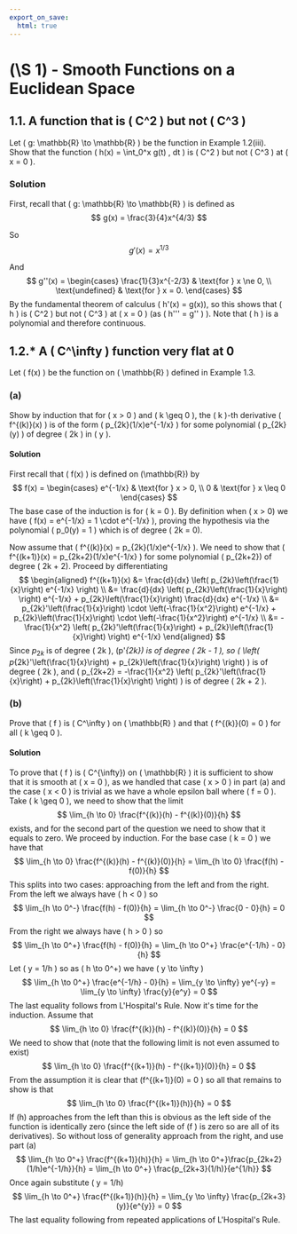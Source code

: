 ```yaml
---
export_on_save:
  html: true
---
```

<style>
.katex-display { overflow: auto hidden }
</style>

# \(\S 1\) - Smooth Functions on a Euclidean Space

## 1.1. A function that is \( C^2 \) but not \( C^3 \)

Let \( g: \mathbb{R} \to \mathbb{R} \) be the function in Example 1.2(iii). Show that the function \( h(x) = \int_0^x g(t) \, dt \) is \( C^2 \) but not \( C^3 \) at \( x = 0 \).

### Solution

First, recall that \( g: \mathbb{R} \to \mathbb{R} \) is defined as 
$$  
g(x) = \frac{3}{4}x^{4/3} 
$$

So
$$  
g'(x) = x^{1/3}
$$

And
$$
g''(x) = 
\begin{cases} 
\frac{1}{3}x^{-2/3} & \text{for } x \ne 0, \\
\text{undefined} & \text{for } x = 0.
\end{cases}
$$
By the fundamental theorem of calculus \( h'(x) = g(x)\), so this shows that \( h \) is \( C^2 \) but not \( C^3 \) at \( x = 0 \) (as \( h''' = g'' \) ). Note that \( h \) is a polynomial and therefore continuous.

## 1.2.* A \( C^\infty \) function very flat at 0

Let \( f(x) \) be the function on \( \mathbb{R} \) defined in Example 1.3.

### (a)
Show by induction that for \( x > 0 \) and \( k \geq 0 \), the \( k \)-th derivative \( f^{(k)}(x) \) is of the form \( p_{2k}(1/x)e^{-1/x} \) for some polynomial \( p_{2k}(y) \) of degree \( 2k \) in \( y \).

#### Solution

First recall that \( f(x) \) is defined on \(\mathbb{R}\) by
$$
f(x) =
\begin{cases}
e^{-1/x} & \text{for } x > 0, \\
0 & \text{for } x \leq 0
\end{cases}
$$
The base case of the induction is for \( k = 0 \). By definition when \( x > 0\) we have \( f(x) = e^{-1/x} = 1 \cdot e^{-1/x} \), proving the hypothesis via the polynomial \( p_0(y) = 1 \) which is of degree \( 2k = 0\).

Now assume that \( f^{(k)}(x) = p_{2k}(1/x)e^{-1/x} \). We need to show that \( f^{(k+1)}(x) = p_{2k+2}(1/x)e^{-1/x} \) for some polynomial \( p_{2k+2}\) of degree \( 2k + 2\). Proceed by differentiating 
$$
\begin{aligned}
f^{(k+1)}(x) &= \frac{d}{dx} \left( p_{2k}\left(\frac{1}{x}\right) e^{-1/x} \right) \\
&= \frac{d}{dx} \left( p_{2k}\left(\frac{1}{x}\right) \right) e^{-1/x} + p_{2k}\left(\frac{1}{x}\right) \frac{d}{dx} e^{-1/x} \\
&= p_{2k}'\left(\frac{1}{x}\right) \cdot \left(-\frac{1}{x^2}\right) e^{-1/x} + p_{2k}\left(\frac{1}{x}\right) \cdot \left(-\frac{1}{x^2}\right) e^{-1/x} \\
&= -\frac{1}{x^2} \left( p_{2k}'\left(\frac{1}{x}\right) + p_{2k}\left(\frac{1}{x}\right) \right) e^{-1/x}
\end{aligned}
$$
Since $p_{2k}$ is of degree \( 2k \), \(p'_{2k}\) is of degree \( 2k - 1 \), so \( \left( p_{2k}'\left(\frac{1}{x}\right) + p_{2k}\left(\frac{1}{x}\right) \right) \) is of degree \( 2k \), and \( p_{2k+2} = -\frac{1}{x^2} \left( p_{2k}'\left(\frac{1}{x}\right) + p_{2k}\left(\frac{1}{x}\right) \right) \) is of degree \( 2k + 2 \).



### (b)
Prove that \( f \) is \( C^\infty \) on \( \mathbb{R} \) and that \( f^{(k)}(0) = 0 \) for all \( k \geq 0 \).

#### Solution
To prove that \( f \) is \( C^{\infty}\) on \( \mathbb{R} \) it is sufficient to show that it is smooth at \( x = 0 \), as we handled that case \( x > 0 \) in part (a) and the case \( x < 0 \) is trivial as we have a whole epsilon ball where \( f = 0 \). Take \( k \geq 0 \), we need to show that the limit
$$
\lim_{h \to 0} \frac{f^{(k)}(h) - f^{(k)}(0)}{h}
$$ 
exists, and for the second part of the question we need to show that it equals to zero. We proceed by induction. For the base case \( k = 0 \) we have that
$$
\lim_{h \to 0} \frac{f^{(k)}(h) - f^{(k)}(0)}{h} = \lim_{h \to 0} \frac{f(h) - f(0)}{h} 
$$ 
This splits into two cases: approaching from the left and from the right. From the left we always have \( h < 0 \) so
$$
\lim_{h \to 0^-} \frac{f(h) - f(0)}{h} = \lim_{h \to 0^-} \frac{0 - 0}{h} = 0
$$
From the right we always have \( h > 0 \) so 
$$
\lim_{h \to 0^+} \frac{f(h) - f(0)}{h} = \lim_{h \to 0^+} \frac{e^{-1/h} - 0}{h}
$$
Let \( y = 1/h \) so as \( h \to 0^+\) we have \( y \to \infty \)
$$
\lim_{h \to 0^+} \frac{e^{-1/h} - 0}{h} = \lim_{y \to \infty} ye^{-y} = \lim_{y \to \infty} \frac{y}{e^y} = 0
$$
The last equality follows from L'Hospital's Rule. Now it's time for the induction. Assume that 
$$
\lim_{h \to 0} \frac{f^{(k)}(h) - f^{(k)}(0)}{h} = 0
$$ 
We need to show that (note that the following limit is not even assumed to exist)
$$
\lim_{h \to 0} \frac{f^{(k+1)}(h) - f^{(k+1)}(0)}{h} = 0
$$ 
From the assumption it is clear that \(f^{(k+1)}(0) = 0 \) so all that remains to show is that
$$
\lim_{h \to 0} \frac{f^{(k+1)}(h)}{h} = 0
$$ 
If \(h\) approaches from the left than this is obvious as the left side of the function is identically zero (since the left side of \(f \) is zero so are all of its derivatives). So without loss of generality approach from the right, and use part (a)
$$
\lim_{h \to 0^+} \frac{f^{(k+1)}(h)}{h} = \lim_{h \to 0^+}\frac{p_{2k+2}(1/h)e^{-1/h}}{h} = \lim_{h \to 0^+} \frac{p_{2k+3}(1/h)}{e^{1/h}}
$$ 
Once again substitute \( y = 1/h\)
$$
\lim_{h \to 0^+} \frac{f^{(k+1)}(h)}{h} = \lim_{y \to \infty} \frac{p_{2k+3}(y)}{e^{y}} = 0
$$
The last equality following from repeated applications of L'Hospital's Rule.